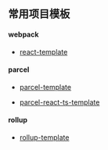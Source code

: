 ## 常用项目模板

#### webpack

* [react-template](https://github.com/z9956/react-template)

#### parcel

* [parcel-template](https://github.com/z9956/parcel-template)

* [parcel-react-ts-template](https://github.com/z9956/parcel-react-ts-template)

#### rollup

* [rollup-template](https://github.com/z9956/rollup-template)

